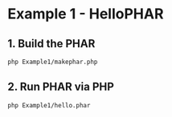 # Example 1 - HelloPHAR

## 1. Build the PHAR

```bash
php Example1/makephar.php
```

## 2. Run PHAR via PHP

```bash
php Example1/hello.phar
```